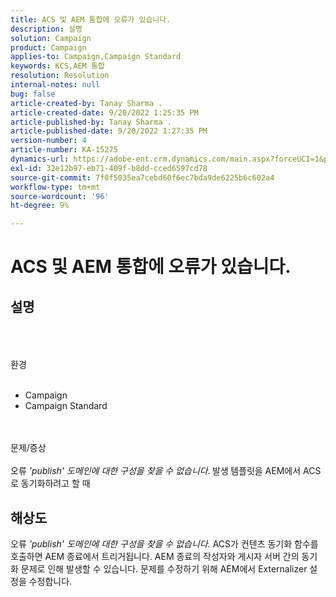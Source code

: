 ```yaml
---
title: ACS 및 AEM 통합에 오류가 있습니다.
description: 설명
solution: Campaign
product: Campaign
applies-to: Campaign,Campaign Standard
keywords: KCS,AEM 통합
resolution: Resolution
internal-notes: null
bug: false
article-created-by: Tanay Sharma .
article-created-date: 9/20/2022 1:25:35 PM
article-published-by: Tanay Sharma .
article-published-date: 9/20/2022 1:27:35 PM
version-number: 4
article-number: KA-15275
dynamics-url: https://adobe-ent.crm.dynamics.com/main.aspx?forceUCI=1&pagetype=entityrecord&etn=knowledgearticle&id=26fe8db1-e738-ed11-9db1-002248086735
exl-id: 32e12b97-eb71-409f-b8dd-cced6597cd78
source-git-commit: 7f0f5035ea7cebd60f6ec7bda9de6225b6c602a4
workflow-type: tm+mt
source-wordcount: '96'
ht-degree: 9%

---
```


# ACS 및 AEM 통합에 오류가 있습니다.

## 설명

<br><br><br>환경<br><br>
- Campaign
- Campaign Standard



<br><br>문제/증상<br><br>
오류 *&#39;publish&#39; 도메인에 대한 구성을 찾을 수 없습니다.<b>* </b>발생<b> </b>템플릿을 AEM에서 ACS로 동기화하려고 할 때


## 해상도


오류 *&#39;publish&#39; 도메인에 대한 구성을 찾을 수 없습니다.* ACS가 컨텐츠 동기화 함수를 호출하면 AEM 종료에서 트리거됩니다. AEM 종료의 작성자와 게시자 서버 간의 동기화 문제로 인해 발생할 수 있습니다. 문제를 수정하기 위해 AEM에서 Externalizer 설정을 수정합니다.
